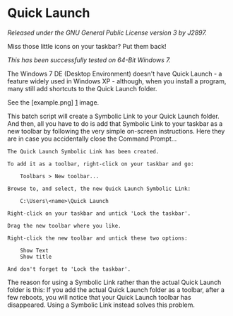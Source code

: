 Quick Launch
============
*Released under the GNU General Public License version 3 by J2897.*

Miss those little icons on your taskbar? Put them back!

*This has been successfully tested on 64-Bit Windows 7.*

The Windows 7 DE (Desktop Environment) doesn't have Quick Launch - a feature widely used in Windows XP - although, when you install a program, many still add shortcuts to the Quick Launch folder.

See the [example.png] [1] image.

This batch script will create a Symbolic Link to your Quick Launch folder. And then, all you have to do is add that Symbolic Link to your taskbar as a new toolbar by following the very simple on-screen instructions. Here they are in case you accidentally close the Command Prompt...

	The Quick Launch Symbolic Link has been created.

	To add it as a toolbar, right-click on your taskbar and go:

		Toolbars > New toolbar...

	Browse to, and select, the new Quick Launch Symbolic Link:

		C:\Users\<name>\Quick Launch

	Right-click on your taskbar and untick 'Lock the taskbar'.

	Drag the new toolbar where you like.

	Right-click the new toolbar and untick these two options:

		Show Text
		Show title

	And don't forget to 'Lock the taskbar'.

   [1]: https://github.com/J2897/Quick_Launch/blob/master/example.png

The reason for using a Symbolic Link rather than the actual Quick Launch folder is this: If you add the actual Quick Launch folder as a toolbar, after a few reboots, you will notice that your Quick Launch toolbar has disappeared. Using a Symbolic Link instead solves this problem.
